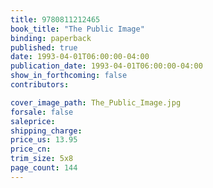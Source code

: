```yaml
---
title: 9780811212465
book_title: "The Public Image"
binding: paperback
published: true
date: 1993-04-01T06:00:00-04:00
publication_date: 1993-04-01T06:00:00-04:00
show_in_forthcoming: false
contributors:

cover_image_path: The_Public_Image.jpg
forsale: false
saleprice:
shipping_charge:
price_us: 13.95
price_cn:
trim_size: 5x8
page_count: 144
---
```



